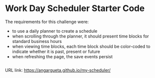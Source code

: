 # Work Day Scheduler Starter Code


The requirements for this challenge were:
    <ul>
        <li>to use a daily planner to create a schedule</li>
        <li>when scrolling through the planner, it should present time blocks for standard business hours</li>
        <li>when viewing time blocks, each time block should be color-coded to indicate whether it is past, present or future </li>
        <li>when refreshing the page, the save events persist</li>
    </ul>

<img src="" />

URL link: https://angargueta.github.io/my-scheduler/
